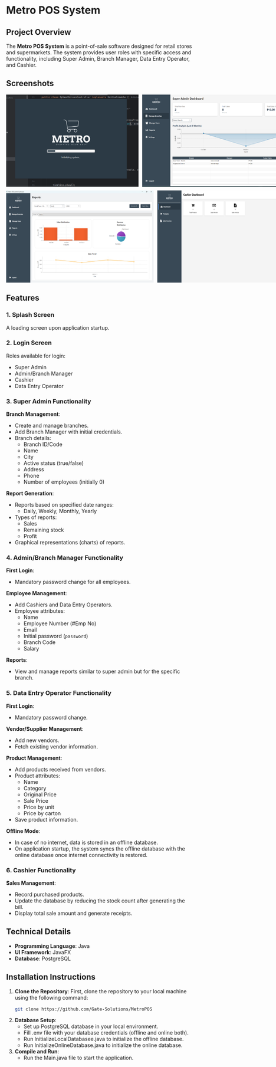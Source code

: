 # Metro POS System

## Project Overview

The **Metro POS System** is a point-of-sale software designed for retail stores and supermarkets. The system provides user roles with specific access and functionality, including Super Admin, Branch Manager, Data Entry Operator, and Cashier.

## Screenshots

<div style="display: flex; justify-content: space-evenly; gap: 10px; margin-bottom: 10px; align-items: center;">
  <img src="./src/main/resources/org/gate/metropos/assets/splash.png" alt="Vendor Management" height = "250" width="400">
  <img src="./src/main/resources/org/gate/metropos/assets/g1.png" alt="Reports" height = "250" width="400">
</div>

<div style="display: flex; justify-content: space-evenly; gap: 10px; align-items: center;">
  <img src="./src/main/resources/org/gate/metropos/assets/g2.png" alt="Login Screen" height = "250" width="400">
  <img src="./src/main/resources/org/gate/metropos/assets/g3.png" alt="Dashboard" height = "250" width="400">
</div>

## Features

### 1. Splash Screen

A loading screen upon application startup.

### 2. Login Screen

Roles available for login:

- Super Admin
- Admin/Branch Manager
- Cashier
- Data Entry Operator

### 3. Super Admin Functionality

**Branch Management**:

- Create and manage branches.
- Add Branch Manager with initial credentials.
- Branch details:
  - Branch ID/Code
  - Name
  - City
  - Active status (true/false)
  - Address
  - Phone
  - Number of employees (initially 0)

**Report Generation**:

- Reports based on specified date ranges:
  - Daily, Weekly, Monthly, Yearly
- Types of reports:
  - Sales
  - Remaining stock
  - Profit
- Graphical representations (charts) of reports.

### 4. Admin/Branch Manager Functionality

**First Login**:

- Mandatory password change for all employees.

**Employee Management**:

- Add Cashiers and Data Entry Operators.
- Employee attributes:
  - Name
  - Employee Number (#Emp No)
  - Email
  - Initial password (`password`)
  - Branch Code
  - Salary

**Reports**:

- View and manage reports similar to super admin but for the specific branch.

### 5. Data Entry Operator Functionality

**First Login**:

- Mandatory password change.

**Vendor/Supplier Management**:

- Add new vendors.
- Fetch existing vendor information.

**Product Management**:

- Add products received from vendors.
- Product attributes:
  - Name
  - Category
  - Original Price
  - Sale Price
  - Price by unit
  - Price by carton
- Save product information.

**Offline Mode**:

- In case of no internet, data is stored in an offline database.
- On application startup, the system syncs the offline database with the online database once internet connectivity is restored.

### 6. Cashier Functionality

**Sales Management**:

- Record purchased products.
- Update the database by reducing the stock count after generating the bill.
- Display total sale amount and generate receipts.

## Technical Details

- **Programming Language**: Java
- **UI Framework**: JavaFX
- **Database**: PostgreSQL

## Installation Instructions

1. **Clone the Repository**:
   First, clone the repository to your local machine using the following command:
   ```bash
   git clone https://github.com/Gate-Solutions/MetroPOS
   ```
2. **Database Setup**:
   - Set up PostgreSQL database in your local environment.
   - Fill .env file with your database credentials (offline and online both).
   - Run InitializeLocalDatabasee.java to initialize the offline database.
   - Run InitializeOnlineDatabase.java to initialize the online database.
3. **Compile and Run**:
   - Run the Main.java file to start the application.
